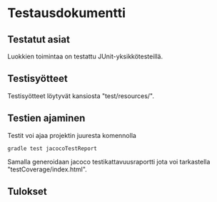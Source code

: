 # Testausdokumentti

## Testatut asiat

Luokkien toimintaa on testattu JUnit-yksikkötesteillä.

## Testisyötteet

Testisyötteet löytyvät kansiosta "test/resources/".

## Testien ajaminen

Testit voi ajaa projektin juuresta komennolla

    gradle test jacocoTestReport

Samalla generoidaan jacoco testikattavuusraportti jota voi tarkastella "testCoverage/index.html".

## Tulokset
